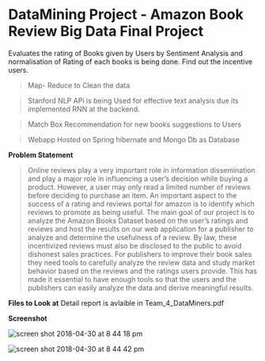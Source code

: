# DataMining Project - Amazon Book Review Big Data Final Project 

Evaluates the rating of Books given by Users by Sentiment Analysis and normalisation of Rating of each books is being done. 
Find out the incentive users.

>Map- Reduce to Clean the data 

>Stanford NLP APi is being Used for effective text analysis  due its implemented RNN at the backend.

>Match Box Recommendation for new books suggestions to Users

>Webapp Hosted on Spring hibernate and Mongo Db as Database 


**Problem Statement**

>Online reviews play a very important role in information dissemination and play a major role in influencing a user’s decision while buying a product. However, a user may only read a limited number of reviews before deciding to purchase an item. An important aspect to the success of a rating and reviews portal for amazon is to identify which reviews to promote as being useful. The main goal of our project is to analyze the Amazon Books Dataset based on the user’s ratings and reviews and host the results on our web application for a publisher to analyze and determine the usefulness of a review. By law, these incentivized reviews must also be disclosed to the public to avoid dishonest sales practices.
For publishers to improve their book sales they need tools to carefully analyze the review data and study market behavior based on the reviews and the ratings users provide. This has made it essential to have enough tools so that the users and the publishers can easily analyze the data and derive meaningful results.

**Files to Look at**
Detail report is avlaible in Team_4_DataMiners.pdf

**Screenshot**

![screen shot 2018-04-30 at 8 44 18 pm](https://user-images.githubusercontent.com/23444603/39456865-9004b0a4-4cb7-11e8-9128-0b7df4315373.png)


![screen shot 2018-04-30 at 8 44 42 pm](https://user-images.githubusercontent.com/23444603/39456871-99dfead0-4cb7-11e8-94c7-f55ed40ef697.png)
